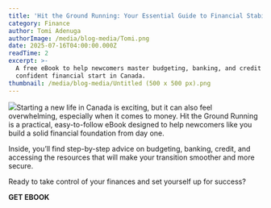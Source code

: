 ```yaml
---
title: 'Hit the Ground Running: Your Essential Guide to Financial Stability in Canada'
category: Finance
author: Tomi Adenuga
authorImage: /media/blog-media/Tomi.png
date: 2025-07-16T04:00:00.000Z
readTime: 2
excerpt: >-
  A free eBook to help newcomers master budgeting, banking, and credit for a
  confident financial start in Canada.
thumbnail: /media/blog-media/Untitled (500 x 500 px).png
---
```


![](</media/blog-media/Untitled (500 x 500 px).png>)Starting a new life in Canada is exciting, but it can also feel overwhelming, especially when it comes to money. Hit the Ground Running is a practical, easy-to-follow eBook designed to help newcomers like you build a solid financial foundation from day one.

Inside, you’ll find step-by-step advice on budgeting, banking, credit, and accessing the resources that will make your transition smoother and more secure.

Ready to take control of your finances and set yourself up for success? 

**GET EBOOK**
